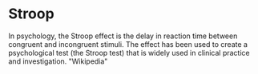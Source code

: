 # Stroop
In psychology, the Stroop effect is the delay in reaction time between congruent and incongruent stimuli. The effect has been used to create a psychological test (the Stroop test) that is widely used in clinical practice and investigation.
"Wikipedia"
